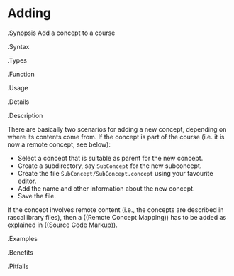 # Adding

.Synopsis
Add a concept to a course

.Syntax

.Types

.Function
       
.Usage

.Details

.Description

There are basically two scenarios for adding a new concept, depending on where its contents come from.
If the concept is part of the course (i.e. it is now a remote concept, see below):

* Select a concept that is suitable as parent for the new concept.
* Create a subdirectory, say `SubConcept` for the new subconcept.
* Create the file `SubConcept/SubConcept.concept` using your favourite editor.
* Add the name and other information about the new concept.
* Save the file.


If the concept involves remote content (i.e., the concepts are described in rascallibrary files),
then a ((Remote Concept Mapping)) has to be added as explained in ((Source Code Markup)).

.Examples

.Benefits

.Pitfalls


